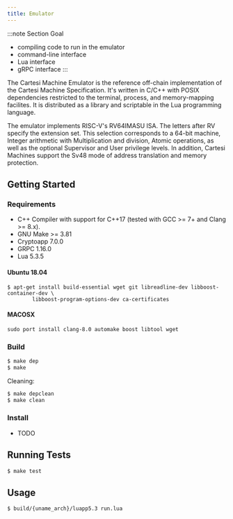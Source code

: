 ```yaml
---
title: Emulator
---
```


:::note Section Goal
- compiling code to run in the emulator
- command-line interface
- Lua interface
- gRPC interface
:::

The Cartesi Machine Emulator is the reference off-chain implementation of the Cartesi Machine Specification. It's written in C/C++ with POSIX dependencies restricted to the terminal, process, and memory-mapping facilites. It is distributed as a library and scriptable in the Lua programming language.

The emulator implements RISC-V's RV64IMASU ISA. The letters after RV specify the extension set. This selection corresponds to a 64-bit machine, Integer arithmetic with Multiplication and division, Atomic operations, as well as the optional Supervisor and User privilege levels. In addition, Cartesi Machines support the Sv48 mode of address translation and memory protection.

## Getting Started

### Requirements

- C++ Compiler with support for C++17 (tested with GCC >= 7+ and Clang >= 8.x).
- GNU Make >= 3.81
- Cryptoapp 7.0.0
- GRPC 1.16.0
- Lua 5.3.5

#### Ubuntu 18.04

```
$ apt-get install build-essential wget git libreadline-dev libboost-container-dev \
        libboost-program-options-dev ca-certificates
```
#### MACOSX

```
sudo port install clang-8.0 automake boost libtool wget
```
### Build

```bash
$ make dep
$ make
```

Cleaning:

```bash
$ make depclean
$ make clean
```

### Install

- TODO

## Running Tests

```bash
$ make test
```

## Usage

```bash
$ build/{uname_arch}/luapp5.3 run.lua
```
